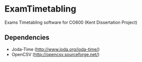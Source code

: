 # ExamTimetabling
Exams Timetabling software for CO600 (Kent Dissertation Project)

## Dependencies
* Joda-Time (http://www.joda.org/joda-time/)
* OpenCSV (http://opencsv.sourceforge.net/)